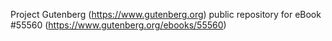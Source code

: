 Project Gutenberg (https://www.gutenberg.org) public repository for
eBook #55560 (https://www.gutenberg.org/ebooks/55560)
